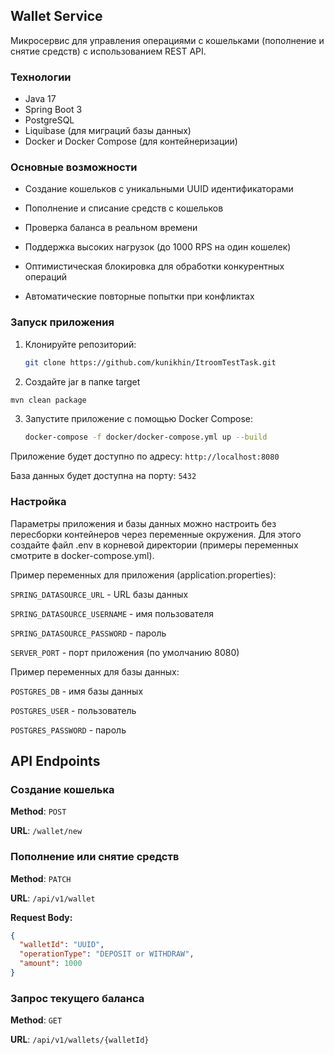 ## Wallet Service

Микросервис для управления операциями с кошельками (пополнение и снятие средств) с использованием REST API.

### Технологии

- Java 17
- Spring Boot 3
- PostgreSQL
- Liquibase (для миграций базы данных)
- Docker и Docker Compose (для контейнеризации)

### Основные возможности

- Создание кошельков с уникальными UUID идентификаторами

- Пополнение и списание средств с кошельков

- Проверка баланса в реальном времени

- Поддержка высоких нагрузок (до 1000 RPS на один кошелек)

- Оптимистическая блокировка для обработки конкурентных операций

- Автоматические повторные попытки при конфликтах

### Запуск приложения

1. Клонируйте репозиторий:
   ```bash
   git clone https://github.com/kunikhin/ItroomTestTask.git
   ```
2.  Создайте jar в папке target
   ```bash
   mvn clean package
   ```
3. Запустите приложение с помощью Docker Compose:
   ```bash
   docker-compose -f docker/docker-compose.yml up --build
   ```
Приложение будет доступно по адресу: `http://localhost:8080`

База данных будет доступна на порту: `5432`

### Настройка
Параметры приложения и базы данных можно настроить без пересборки контейнеров через переменные окружения. Для этого создайте файл .env в корневой директории (примеры переменных смотрите в docker-compose.yml).

Пример переменных для приложения (application.properties):

`SPRING_DATASOURCE_URL` - URL базы данных

`SPRING_DATASOURCE_USERNAME` - имя пользователя

`SPRING_DATASOURCE_PASSWORD` - пароль

`SERVER_PORT` - порт приложения (по умолчанию 8080)

Пример переменных для базы данных:

`POSTGRES_DB` - имя базы данных

`POSTGRES_USER` - пользователь

`POSTGRES_PASSWORD` - пароль

## API Endpoints
### Создание кошелька
**Method**: `POST`

**URL**: `/wallet/new`

### Пополнение или снятие средств
**Method**: `PATCH`

**URL**: `/api/v1/wallet`



**Request Body:**
```json
{
  "walletId": "UUID",
  "operationType": "DEPOSIT or WITHDRAW",
  "amount": 1000
}
```

### Запрос текущего баланса
**Method**: `GET`

**URL**: `/api/v1/wallets/{walletId}`




